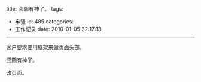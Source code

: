 title: 囧囧有神了。
tags:
  - 牢骚
id: 485
categories:
  - 工作记录
date: 2010-01-05 22:17:13
---

客户要求要用框架来做页面头部。

囧囧有神了。

改页面。